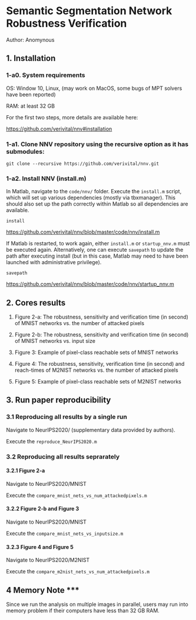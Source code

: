 # Semantic Segmentation Network Robustness Verification

Author: Anomynous

## 1. Installation

### 1-a0. System requirements

OS: Window 10, Linux, (may work on MacOS, some bugs of MPT solvers have been reported)

RAM: at least 32 GB 

For the first two steps, more details are available here:

https://github.com/verivital/nnv#installation

### 1-a1. Clone NNV repository using the recursive option as it has submodules:

`git clone --recursive https://github.com/verivital/nnv.git`

### 1-a2. Install NNV (install.m)
In Matlab, navigate to the `code/nnv/` folder. Execute the `install.m` script, which will set up various dependencies (mostly via tbxmanager). This should also set up the path correctly within Matlab so all dependencies are available.

`install`

https://github.com/verivital/nnv/blob/master/code/nnv/install.m

If Matlab is restarted, to work again, either `install.m` or `startup_nnv.m` must be executed again. Alternatively, one can execute `savepath` to update the path after executing install (but in this case, Matlab may need to have been launched with administrative privilege).

`savepath`

https://github.com/verivital/nnv/blob/master/code/nnv/startup_nnv.m

## 2. Cores results

1) Figure 2-a: The robustness, sensitivity and verification time (in second) of MNIST networks vs. the number of attacked pixels

2) Figure 2-b: The robustness, sensitivity and verification time (in second) of MNIST networks vs. input size

3) Figure 3: Example of pixel-class reachable sets of MNIST networks

4) Figure 4: The robustness, sensitivity, verification time (in second) and reach-times of M2NIST networks vs. the number of attacked pixels

5) Figure 5: Example of pixel-class reachable sets of M2NIST networks


## 3. Run paper reproducibility

### 3.1 Reproducing all results by a single run

Navigate to NeurIPS2020/ (supplementary data provided by authors).

Execute the `reproduce_NeurIPS2020.m` 

### 3.2 Reproducing all results seprarately

#### 3.2.1 Figure 2-a

Navigate to NeurIPS2020/MNIST

Execute the `compare_mnist_nets_vs_num_attackedpixels.m`

#### 3.2.2 Figure 2-b and Figure 3

Navigate to NeurIPS2020/MNIST

Execute the `compare_mnist_nets_vs_inputsize.m`

#### 3.2.3 Figure 4 and Figure 5

Navigate to NeurIPS2020/M2NIST

Execute the `compare_m2nist_nets_vs_num_attackedpixels.m`


## 4 Memory Note ***

Since we run the analysis on multiple images in parallel, users may run into memory problem if their computers have less than 32 GB RAM. 






